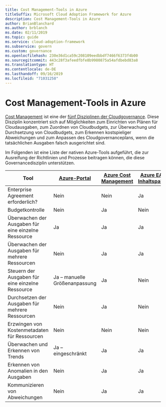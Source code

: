 ```yaml
---
title: Cost Management-Tools in Azure
titleSuffix: Microsoft Cloud Adoption Framework for Azure
description: Cost Management-Tools in Azure
author: BrianBlanchard
ms.author: brblanch
ms.date: 02/11/2019
ms.topic: guide
ms.service: cloud-adoption-framework
ms.subservice: govern
ms.custom: governance
ms.openlocfilehash: 230e36d1ca59c208109eedbbdf7466f6373f4b00
ms.sourcegitcommit: 443c28f3afeedfbfe8b9980875a54afdbebd83a8
ms.translationtype: HT
ms.contentlocale: de-DE
ms.lasthandoff: 09/16/2019
ms.locfileid: "71031258"
---
```

# <a name="cost-management-tools-in-azure"></a>Cost Management-Tools in Azure

[Cost Management](./index.md) ist eine der [fünf Disziplinen der Cloudgovernance](../governance-disciplines.md). Diese Disziplin konzentriert sich auf Möglichkeiten zum Einrichten von Plänen für Cloudausgaben, zum Zuordnen von Cloudbudgets, zur Überwachung und Durchsetzung von Cloudbudgets, zum Erkennen kostspieliger Abweichungen und zum Anpassen des Cloudgovernanceplans, wenn die tatsächlichen Ausgaben falsch ausgerichtet sind.

Im Folgenden ist eine Liste der nativen Azure-Tools aufgeführt, die zur Ausreifung der Richtlinien und Prozesse beitragen können, die diese Governancedisziplin unterstützen.

| Tool | [Azure-Portal](https://azure.microsoft.com/features/azure-portal)  | [Azure Cost Management](https://docs.microsoft.com/azure/cost-management/overview-cost-mgt)  | [Azure EA-Inhaltspaket](https://docs.microsoft.com/power-bi/service-connect-to-azure-enterprise)  | [Azure Policy](https://docs.microsoft.com/azure/governance/policy/overview) |
|---------|---------|---------|---------|---------|
|Enterprise Agreement erforderlich?     | Nein         | Nein         | Ja         | Nein         |
|Budgetkontrolle     | Nein         | Ja         | Nein         | Ja         |
|Überwachen der Ausgaben für eine einzelne Ressource    | Ja         | Ja         | Ja         | Nein         |
|Überwachen der Ausgaben für mehrere Ressourcen    | Nein         | Ja        | Ja         | Nein         |
|Steuern der Ausgaben für eine einzelne Ressource     | Ja – manuelle Größenanpassung         | Ja         | Nein         | Ja         |
|Durchsetzen der Ausgaben für mehrere Ressourcen    | Nein         | Ja         | Nein         | Ja         |
|Erzwingen von Kostenmetadaten für Ressourcen    | Nein         | Nein         | Nein         | Ja         |
|Überwachen und Erkennen von Trends     | Ja – eingeschränkt         | Ja        | Ja         | Nein         |
|Erkennen von Anomalien in den Ausgaben     | Nein         | Ja        | Ja         | Nein        |
|Kommunizieren von Abweichungen     | Nein        | Ja        | Ja        | Nein        |
